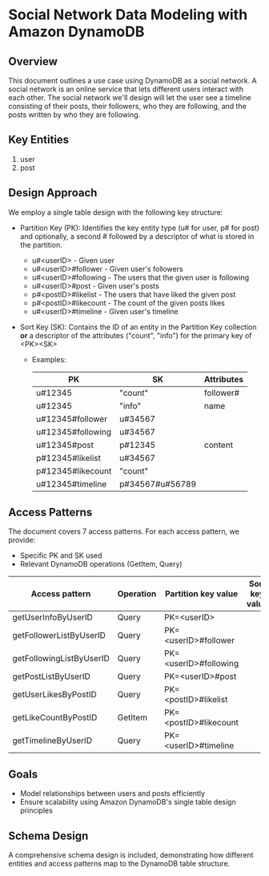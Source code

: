 # Social Network Data Modeling with Amazon DynamoDB

## Overview

This document outlines a use case using DynamoDB as a social network. A social network is an online service that lets different users interact with each other. The social network we'll design will let the user see a timeline consisting of their posts, their followers, who they are following, and the posts written by who they are following.

## Key Entities

1. user
2. post

## Design Approach

We employ a single table design with the following key structure:

- Partition Key (PK): Identifies the key entity type (u#<userID> for user, p#<postID> for post) and optionally, a second # followed by a descriptor of what is stored in the partition. 
  - u#\<userID\> - Given user
  - u#\<userID\>#follower - Given user's followers
  - u#\<userID\>#following - The users that the given user is following
  - u#\<userID\>#post - Given user's posts
  - p#\<postID\>#likelist - The users that have liked the given post
  - p#\<postID\>#likecount - The count of the given posts likes
  - u#\<userID\>#timeline - Given user's timeline

- Sort Key (SK): Contains the ID of an entity in the Partition Key collection 
    **or** 
  a descriptor of the attributes ("count", "info") for the primary key of \<PK\>\<SK\>

    - Examples:  

      | PK | SK | Attributes |
      | ----------- | ----------- | ----------- |
      | u#12345 | "count" | follower# |
      | u#12345 | "info" | name |
      | u#12345#follower | u#34567 |
      | u#12345#following | u#34567 |
      | u#12345#post | p#12345 | content |
      | p#12345#likelist | u#34567 |
      | p#12345#likecount | "count" |
      | u#12345#timeline | p#34567#u#56789 |


## Access Patterns

The document covers 7 access patterns. For each access pattern, we provide:
- Specific PK and SK used
- Relevant DynamoDB operations (GetItem, Query)

| Access pattern | Operation | Partition key value | Sort key value |
| ----------- | ----------- | ----------- | ----------- |
| getUserInfoByUserID | Query | PK=\<userID\> |
| getFollowerListByUserID | Query | PK=\<userID\>#follower |
| getFollowingListByUserID | Query | PK=\<userID\>#following | 
| getPostListByUserID | Query | PK=\<userID\>#post |
| getUserLikesByPostID | Query | PK=\<postID\>#likelist |
| getLikeCountByPostID | GetItem | PK=\<postID\>#likecount |
| getTimelineByUserID | Query | PK=\<userID\>#timeline |

## Goals

- Model relationships between users and posts efficiently
- Ensure scalability using Amazon DynamoDB's single table design principles

## Schema Design

A comprehensive schema design is included, demonstrating how different entities and access patterns map to the DynamoDB table structure.
